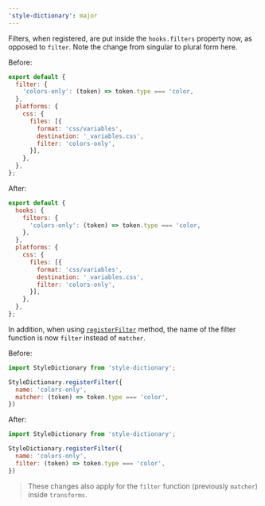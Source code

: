 ```yaml
---
'style-dictionary': major
---
```


Filters, when registered, are put inside the `hooks.filters` property now, as opposed to `filter`.
Note the change from singular to plural form here.

Before:

```js
export default {
  filter: {
    'colors-only': (token) => token.type === 'color,
  },
  platforms: {
    css: {
      files: [{
        format: 'css/variables',
        destination: '_variables.css',
        filter: 'colors-only',
      }],
    },
  },
};
```

After:

```js
export default { 
  hooks: {
    filters: {
      'colors-only': (token) => token.type === 'color,
    },
  },
  platforms: {
    css: {
      files: [{
        format: 'css/variables',
        destination: '_variables.css',
        filter: 'colors-only',
      }],
    },
  },
};
```

In addition, when using [`registerFilter`](/reference/api#registerfilter) method, the name of the filter function is now `filter` instead of `matcher`.

Before:

```js title="build-tokens.js" del={5} ins={6}
import StyleDictionary from 'style-dictionary';

StyleDictionary.registerFilter({
  name: 'colors-only',
  matcher: (token) => token.type === 'color',
})
```

After:

```js title="build-tokens.js" del={5} ins={6}
import StyleDictionary from 'style-dictionary';

StyleDictionary.registerFilter({
  name: 'colors-only',
  filter: (token) => token.type === 'color',
})
```

> These changes also apply for the `filter` function (previously `matcher`) inside `transforms`.

